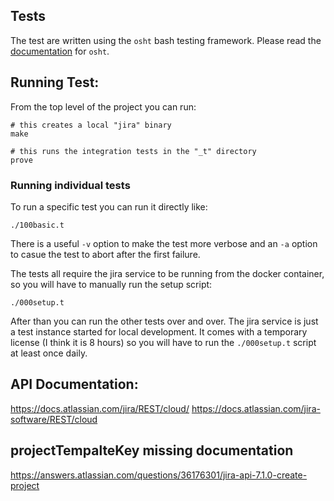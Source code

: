 ## Tests

The test are written using the `osht` bash testing framework.  Please read the [documentation](https://github.com/coryb/osht/blob/master/README.md) for `osht`.

## Running Test:

From the top level of the project you can run:
```
# this creates a local "jira" binary
make

# this runs the integration tests in the "_t" directory
prove
```

### Running individual tests
To run a specific test you can run it directly like:
```
./100basic.t
```
There is a useful `-v` option to make the test more verbose and an `-a` option to casue the test to abort after the first failure.

The tests all require the jira service to be running from the docker container, so you will have to manually run the setup script:
```
./000setup.t
```

After than you can run the other tests over and over.  The jira service is just a test instance started for local development.  It comes with
a temporary license (I think it is 8 hours) so you will have to run the `./000setup.t` script at least once daily.

## API Documentation:
https://docs.atlassian.com/jira/REST/cloud/
https://docs.atlassian.com/jira-software/REST/cloud

## projectTempalteKey missing documentation
https://answers.atlassian.com/questions/36176301/jira-api-7.1.0-create-project

